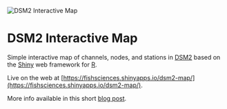![DSM2 Interactive Map](https://gfycat.com/DefensiveResponsibleConure)

# DSM2 Interactive Map

Simple interactive map of channels, nodes, and stations in [DSM2](http://baydeltaoffice.water.ca.gov/modeling/deltamodeling/models/dsm2/dsm2.cfm) based on the [Shiny](https://shiny.rstudio.com/) web framework for [R](https://www.r-project.org/).

Live on the web at [https://fishsciences.shinyapps.io/dsm2-map/](https://fishsciences.shinyapps.io/dsm2-map/).

More info available in this short [blog post](https://www.travishinkelman.com/post/dsm2-interactive-map/).
